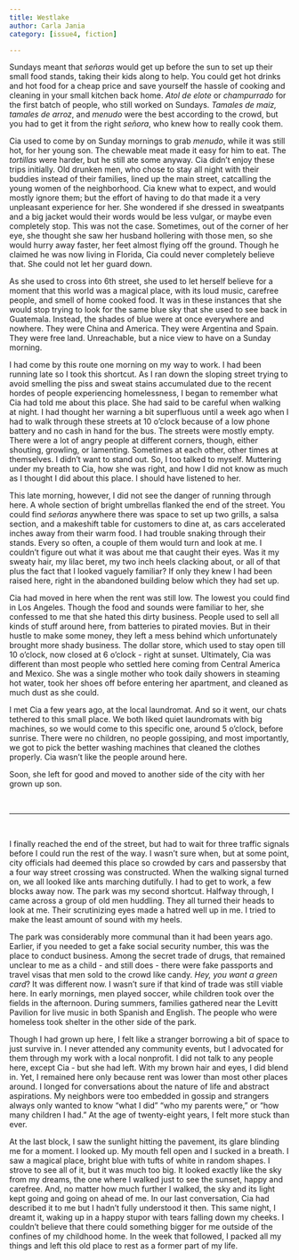 ```yaml
---
title: Westlake
author: Carla Jania
category: [issue4, fiction]

---
```


Sundays meant that _señoras_ would get up before the sun to set up their small food stands, taking their kids along to help. You could get hot drinks and hot food for a cheap price and save yourself the hassle of cooking and cleaning in your small kitchen back home. _Atol de elote_ or _champurrado_ for the first batch of people, who still worked on Sundays. _Tamales de maiz, tamales de arroz_, and _menudo_ were the best according to the crowd, but you had to get it from the right _señora_, who knew how to really cook them.

Cia used to come by on Sunday mornings to grab _menudo_, while it was still hot, for her young son. The chewable meat made it easy for him to eat. The _tortillas_ were harder, but he still ate some anyway. Cia didn’t enjoy these trips initially. Old drunken men, who chose to stay all night with their buddies instead of their families, lined up the main street, catcalling the young women of the neighborhood. Cia knew what to expect, and would mostly ignore them; but the effort of having to do that made it a very unpleasant experience for her. She wondered if she dressed in sweatpants and a big jacket would their words would be less vulgar, or maybe even completely stop. This was not the case. Sometimes, out of the corner of her eye, she thought she saw her husband hollering with those men, so she would hurry away faster, her feet almost flying off the ground. Though he claimed he was now living in Florida, Cia could never completely believe that. She could not let her guard down.

As she used to cross into 6th street, she used to let herself believe for a moment that this world was a magical place, with its loud music, carefree people, and smell of home cooked food. It was in these instances that she would stop trying to look for the same blue sky that she used to see back in Guatemala. Instead, the shades of blue were at once everywhere and nowhere. They were China and America. They were Argentina and Spain. They were free land. Unreachable, but a nice view to have on a Sunday morning.

I had come by this route one morning on my way to work. I had been running late so I took this shortcut. As I ran down the sloping street trying to avoid smelling the piss and sweat stains accumulated due to the recent hordes of people experiencing homelessness, I began to remember what Cia had told me about this place. She had said to be careful when walking at night. I had thought her warning a bit superfluous until a week ago when I had to walk through these streets at 10 o’clock because of a low phone battery and no cash in hand for the bus. The streets were mostly empty. There were a lot of angry people at different corners, though, either shouting, growling, or lamenting. Sometimes at each other, other times at themselves. I didn’t want to stand out. So, I too talked to myself. Muttering under my breath to Cia, how she was right, and how I did not know as much as I thought I did about this place. I should have listened to her.

This late morning, however, I did not see the danger of running through here. A whole section of bright umbrellas flanked the end of the street. You could find _señoras_ anywhere there was space to set up two grills, a salsa section, and a makeshift table for customers to dine at, as cars accelerated inches away from their warm food. I had trouble snaking through their stands. Every so often, a couple of them would turn and look at me. I couldn’t figure out what it was about me that caught their eyes. Was it my sweaty hair, my lilac beret, my two inch heels clacking about, or all of that plus the fact that I looked vaguely familiar? If only they knew I had been raised here, right in the abandoned building below which they had set up.

Cia had moved in here when the rent was still low. The lowest you could find in Los Angeles. Though the food and sounds were familiar to her, she confessed to me that she hated this dirty business. People used to sell all kinds of stuff around here, from batteries to pirated movies. But in their hustle to make some money, they left a mess behind which unfortunately brought more shady business. The dollar store, which used to stay open till 10 o’clock, now closed at 6 o’clock - right at sunset. Ultimately, Cia was different than most people who settled here coming from Central America and Mexico. She was a single mother who took daily showers in steaming hot water, took her shoes off before entering her apartment, and cleaned as much dust as she could.

I met Cia a few years ago, at the local laundromat. And so it went, our chats tethered to this small place. We both liked quiet laundromats with big machines, so we would come to this specific one, around 5 o’clock, before sunrise. There were no children, no people gossiping, and most importantly, we got to pick the better washing machines that cleaned the clothes properly. Cia wasn’t like the people around here. 

Soon, she left for good and moved to another side of the city with her grown up son.

<br>

* * *

<br>

I finally reached the end of the street, but had to wait for three traffic signals before I could run the rest of the way. I wasn’t sure when, but at some point, city officials had deemed this place so crowded by cars and passersby that a four way street crossing was constructed. When the walking signal turned on, we all looked like ants marching dutifully. I had to get to work, a few blocks away now. The park was my second shortcut. Halfway through, I came across a group of old men huddling. They all turned their heads to look at me. Their scrutinizing eyes made a hatred well up in me. I tried to make the least amount of sound with my heels.

The park was considerably more communal than it had been years ago. Earlier, if you needed to get a fake social security number, this was the place to conduct business. Among the secret trade of drugs, that remained unclear to me as a child - and still does - there were fake passports and travel visas that men sold to the crowd like candy. _Hey, you want a green card_? It was different now. I wasn’t sure if that kind of trade was still viable here. In early mornings, men played soccer, while children took over the fields in the afternoon. During summers, families gathered near the Levitt Pavilion for live music in both Spanish and English. The people who were homeless took shelter in the other side of the park.

Though I had grown up here, I felt like a stranger borrowing a bit of space to just survive in. I never attended any community events, but I advocated for them through my work with a local nonprofit. I did not talk to any people here, except Cia - but she had left. With my brown hair and eyes, I did blend in. Yet, I remained here only because rent was lower than most other places around. I longed for conversations about the nature of life and abstract aspirations. My neighbors were too embedded in gossip and strangers always only wanted to know “what I did” “who my parents were,” or “how many children I had.” At the age of twenty-eight years, I felt more stuck than ever.

At the last block, I saw the sunlight hitting the pavement, its glare blinding me for a moment. I looked up. My mouth fell open and I sucked in a breath. I saw a magical place, bright blue with tufts of white in random shapes. I strove to see all of it, but it was much too big. It looked exactly like the sky from my dreams, the one where I walked just to see the sunset, happy and carefree. And, no matter how much further I walked, the sky and its light kept going and going on ahead of me. In our last conversation, Cia had described it to me but I hadn’t fully understood it then. This same night, I dreamt it, waking up in a happy stupor with tears falling down my cheeks. I couldn’t believe that there could something bigger for me outside of the confines of my childhood home. In the week that followed, I packed all my things and left this old place to rest as a former part of my life.



